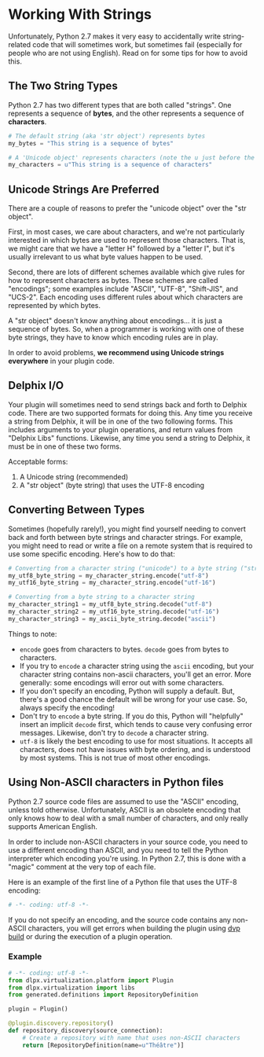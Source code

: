 # Working With Strings

Unfortunately, Python 2.7 makes it very easy to accidentally write string-related code that will sometimes work, but sometimes fail (especially for people who are not using English). Read on for some tips for how to avoid this.

## The Two String Types
Python 2.7 has two different types that are both called "strings". One represents
a sequence of **bytes**, and the other represents a sequence of **characters**.

```python
# The default string (aka 'str object') represents bytes
my_bytes = "This string is a sequence of bytes"

# A 'Unicode object' represents characters (note the u just before the quote)
my_characters = u"This string is a sequence of characters"
```

## Unicode Strings Are Preferred

There are a couple of reasons to prefer the "unicode object" over the "str object".

First, in most cases, we care about characters, and we're not particularly interested in which bytes
are used to represent those characters.  That is, we might care that we have a "letter H" followed by a "letter I", but it's usually irrelevant to us what byte values happen to be used.

Second, there are lots of different schemes available which give rules for how to represent characters as bytes. These schemes are called "encodings"; some examples include "ASCII", "UTF-8", "Shift-JIS", and "UCS-2".  Each encoding uses different rules about which characters are represented by which bytes.

A "str object" doesn't know anything about encodings... it is just a sequence of bytes. So, when a programmer is working with one of these byte strings, they have to know which encoding rules are in play.

In order to avoid problems, **we recommend using Unicode strings everywhere** in your plugin code.

## Delphix I/O

Your plugin will sometimes need to send strings back and forth to Delphix code. There are two supported formats for doing this.  Any time you receive a string from Delphix, it will be in one of the two following forms. This includes arguments to your plugin operations, and return values from "Delphix Libs" functions. Likewise, any time you send a string to Delphix, it must be in one of these two forms.

Acceptable forms:

1. A Unicode string (recommended)
2. A "str object" (byte string) that uses the UTF-8 encoding

## Converting Between Types

Sometimes (hopefully rarely!), you might find yourself needing to convert back and forth between byte strings and character strings. For example, you might need to read or write a file on a remote system that is required to use some specific encoding. Here's how to do that:

```python
# Converting from a character string ("unicode") to a byte string ("str")
my_utf8_byte_string = my_character_string.encode("utf-8")
my_utf16_byte_string = my_character_string.encode("utf-16")

# Converting from a byte string to a character string
my_character_string1 = my_utf8_byte_string.decode("utf-8")
my_character_string2 = my_utf16_byte_string.decode("utf-16")
my_character_string3 = my_ascii_byte_string.decode("ascii")
```

Things to note:

- `encode` goes from characters to bytes. `decode` goes from bytes to characters.
- If you try to `encode` a character string using the `ascii` encoding, but your character string contains non-ascii characters, you'll get an error. More generally: some encodings will error out with some characters.
- If you don't specify an encoding, Python will supply a default. But, there's a good chance the default will be wrong for your use case. So, always specify the encoding!
- Don't try to `encode` a byte string. If you do this, Python will "helpfully" insert an implicit `decode` first, which tends to cause very confusing error messages. Likewise, don't try to `decode` a character string.
- `utf-8` is likely the best encoding to use for most situations. It accepts all characters, does not have issues with byte ordering, and is understood by most systems. This is not true of most other encodings.

## Using Non-ASCII characters in Python files

Python 2.7 source code files are assumed to use the "ASCII" encoding, unless told otherwise. Unfortunately, ASCII is an obsolete encoding that only knows how to deal with a small number of characters, and only really supports American English.

In order to include non-ASCII characters in your source code, you need to use a different encoding than ASCII, and you need to tell the Python interpreter which encoding you're using.  In Python 2.7, this is done with a "magic" comment at the very top of each file.

Here is an example of the first line of a Python file that uses the UTF-8 encoding:
```python
# -*- coding: utf-8 -*-
```

If you do not specify an encoding, and the source code contains any non-ASCII characters, you will get errors
 when building the plugin using [dvp build](/References/CLI.md#build) or during the execution of a plugin operation.

### Example

```python
# -*- coding: utf-8 -*-
from dlpx.virtualization.platform import Plugin
from dlpx.virtualization import libs
from generated.definitions import RepositoryDefinition

plugin = Plugin()

@plugin.discovery.repository()
def repository_discovery(source_connection):
    # Create a repository with name that uses non-ASCII characters
    return [RepositoryDefinition(name=u"Théâtre")]
```
